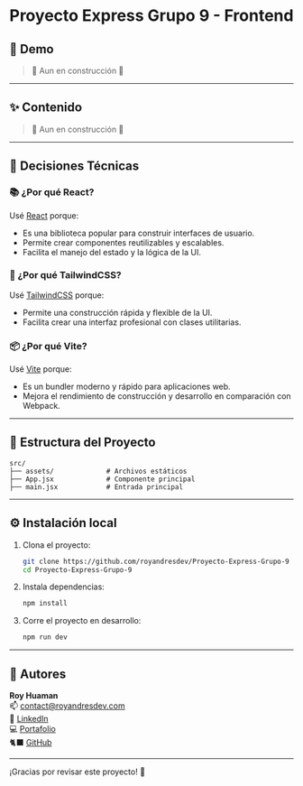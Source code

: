 # Proyecto Express Grupo 9 - Frontend

## 🚀 Demo 

> 🚧 Aun en construcción 🚧

---

## ✨ Contenido

> 🚧 Aun en construcción 🚧

---

## 🧠 Decisiones Técnicas

### 📚 ¿Por qué React?
Usé [React](https://reactjs.org/) porque:
- Es una biblioteca popular para construir interfaces de usuario.
- Permite crear componentes reutilizables y escalables.
- Facilita el manejo del estado y la lógica de la UI.

### 🎨 ¿Por qué TailwindCSS?
Usé [TailwindCSS](https://tailwindcss.com/) porque:
- Permite una construcción rápida y flexible de la UI.
- Facilita crear una interfaz profesional con clases utilitarias.

### 📦 ¿Por qué Vite?
Usé [Vite](https://vitejs.dev/) porque:
- Es un bundler moderno y rápido para aplicaciones web.
- Mejora el rendimiento de construcción y desarrollo en comparación con Webpack.

---

## 📂 Estructura del Proyecto

```
src/
├── assets/             # Archivos estáticos
├── App.jsx             # Componente principal
├── main.jsx            # Entrada principal
```  

---

## ⚙️ Instalación local

1. Clona el proyecto:
   ```bash
   git clone https://github.com/royandresdev/Proyecto-Express-Grupo-9
   cd Proyecto-Express-Grupo-9
   ```

2. Instala dependencias:
   ```bash
   npm install
   ```

3. Corre el proyecto en desarrollo:
   ```bash
   npm run dev
   ```

---

## 📝 Autores

**Roy Huaman**  
📫 [contact@royandresdev.com](mailto:contact@royandresdev.com)  
🔗 [LinkedIn](https://www.linkedin.com/in/royhuamanavila/)  
💻 [Portafolio](https://royandresdev.com/) <br/>
🐈‍⬛ [GitHub](https://github.com/royandresdev)

---

¡Gracias por revisar este proyecto! 🚀
